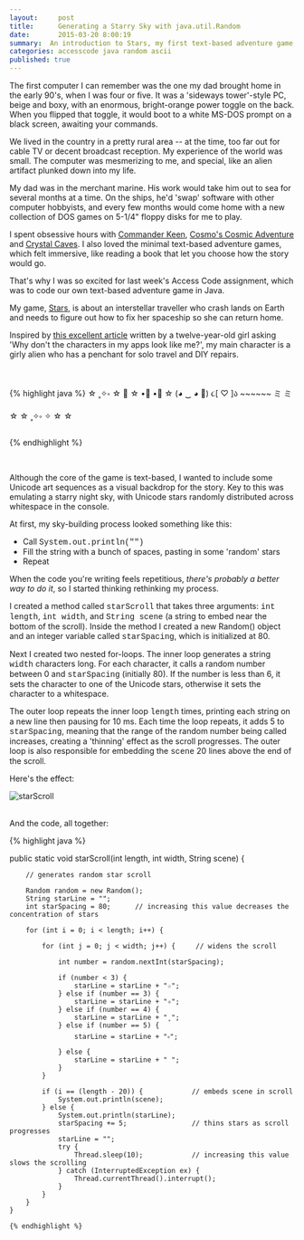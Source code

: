 ```yaml
---
layout:     post
title:      Generating a Starry Sky with java.util.Random
date:       2015-03-20 8:00:19
summary:  An introduction to Stars, my first text-based adventure game, and a method I built for generating a starry sky effect in the console.
categories: accesscode java random ascii
published: true
---
```


The first computer I can remember was the one my dad brought home in the early 90's, when I was four or five. It was a 'sideways tower'-style PC, beige and boxy, with an enormous, bright-orange power toggle on the back. When you flipped that toggle, it would boot to a white MS-DOS prompt on a black screen, awaiting your commands.

We lived in the country in a pretty rural area -- at the time, too far out for cable TV or decent broadcast reception. My experience of the world was small. The computer was mesmerizing to me, and special, like an alien artifact plunked down into my life.

My dad was in the merchant marine. His work would take him out to sea for several months at a time. On the ships, he'd 'swap' software with other computer hobbyists, and every few months would come home with a new collection of DOS games on 5-1/4" floppy disks for me to play.


I spent obsessive hours with [Commander Keen](https://archive.org/details/msdos_Commander_Keen_1_-_Marooned_on_Mars_1990), [Cosmo's Cosmic Adventure](http://en.wikipedia.org/wiki/Cosmo%27s_Cosmic_Adventure) and [Crystal Caves](http://www.classicdosgames.com/online/1cc10a.html). I also loved the minimal text-based adventure games, which felt immersive, like reading a book that let you choose how the story would go.

That's why I was so excited for last week's Access Code assignment, which was to code our own text-based adventure game in Java.

My game, [Stars](https://github.com/ramonaharrison/HW_03-14), is about an interstellar traveller who crash lands on Earth and needs to figure out how to fix her spaceship so she can return home.

Inspired by [this excellent article](http://www.washingtonpost.com/posteverything/wp/2015/03/04/im-a-12-year-old-girl-why-dont-the-characters-in-my-apps-look-like-me/) written by a twelve-year-old girl asking 'Why don't the characters in my apps look like me?', my main character is a girly alien who has a penchant for solo travel and DIY repairs.

<br>

  {% highlight java %}
        ☆                              ˳✧༚                          ☆
✧
                                                           ☆
                 •ི   •ྀ
    ☆          (◕ ‿ ◕ ✿)
                ૮[ ♡   ]ა
                 ~~~~~~
                  ミ ミ
            ☆                                       ☆                        ˳✧༚
✧
                         ☆                 ☆

  {% endhighlight %}

<br>

Although the core of the game is text-based, I wanted to include some Unicode art sequences as a visual backdrop for the story. Key to this was emulating a starry night sky, with Unicode stars  randomly distributed across whitespace in the console.

At first, my sky-building process looked something like this:

  * Call <span style="font-family:Courier" class="bg-dark-gray white">System.out.println("")</span>
  * Fill the string with a bunch of spaces, pasting in some 'random' stars
  * Repeat

When the code you're writing feels repetitious, _there's probably a better way to do it_, so I started thinking rethinking my process.

I created a method called <span style="font-family:Courier" class="bg-dark-gray white">starScroll</span> that takes three arguments: <span style="font-family:Courier" class="bg-dark-gray white">int length</span>, <span style="font-family:Courier" class="bg-dark-gray white">int width</span>, and <span style="font-family:Courier" class="bg-dark-gray white">String scene</span> (a string to embed near the bottom of the scroll). Inside the method I created a new Random() object and an integer variable called <span style="font-family:Courier" class="bg-dark-gray white">starSpacing</span>, which is initialized at 80.

Next I created two nested for-loops. The inner loop generates a string <span style="font-family:Courier" class="bg-dark-gray white">width</span> characters long. For each character, it calls a random number between 0 and <span style="font-family:Courier" class="bg-dark-gray white">starSpacing</span> (initially 80). If the number is less than 6, it sets the character to one of the Unicode stars, otherwise it sets the character to a whitespace.

The outer loop repeats the inner loop <span style="font-family:Courier" class="bg-dark-gray white">length</span> times, printing each string on a new line then pausing for 10 ms. Each time the loop repeats, it adds 5 to <span style="font-family:Courier" class="bg-dark-gray white">starSpacing</span>, meaning that the range of the random number being called increases, creating a 'thinning' effect as the scroll progresses. The outer loop is also responsible for embedding the <span style="font-family:Courier" class="bg-dark-gray white">scene</span> 20 lines above the end of the scroll.

Here's the effect:

![starScroll](https://ramonaharrison.github.io/images/starscroll.gif)
<br><br>

And the code, all together:


  {% highlight java %}

public static void starScroll(int length, int width, String scene) {

        // generates random star scroll

        Random random = new Random();
        String starLine = "";
        int starSpacing = 80;      // increasing this value decreases the concentration of stars

        for (int i = 0; i < length; i++) {

            for (int j = 0; j < width; j++) {     // widens the scroll

                int number = random.nextInt(starSpacing);

                if (number < 3) {
                    starLine = starLine + "☆";
                } else if (number == 3) {
                    starLine = starLine + "✧";
                } else if (number == 4) {
                    starLine = starLine + "˳";
                } else if (number == 5) {
                    starLine = starLine + "༚";
                } else {
                    starLine = starLine + " ";
                }
            }

            if (i == (length - 20)) {            // embeds scene in scroll
                System.out.println(scene);
            } else {
                System.out.println(starLine);
                starSpacing += 5;                // thins stars as scroll progresses
                starLine = "";
                try {
                    Thread.sleep(10);            // increasing this value slows the scrolling
                } catch (InterruptedException ex) {
                    Thread.currentThread().interrupt();
                }
            }
        }
    }

    {% endhighlight %}
